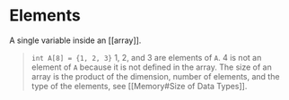 # Elements

A single variable inside an [[array]].

> `int A[8] = {1, 2, 3}`
> 1, 2, and 3 are elements of `A`.
> 4 is not an element of `A` because it is not defined in the array.
> The size of an array is the product of the dimension, number of elements, and the type of the elements, see [[Memory#Size of Data Types]].  